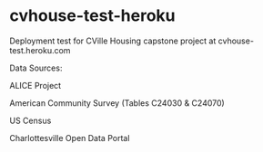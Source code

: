 # cvhouse-test-heroku
Deployment test for CVille Housing capstone project at cvhouse-test.heroku.com

Data Sources:

ALICE Project

American Community Survey (Tables C24030 & C24070)

US Census

Charlottesville Open Data Portal
